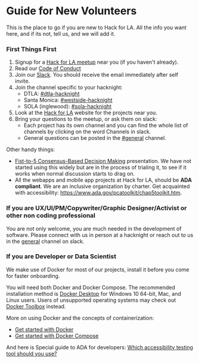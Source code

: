 # Guide for New Volunteers
This is the place to go if you are new to Hack for LA.  All the info you want here, and if its not, tell us, and we will add it.


### First Things First
1. Signup for a [Hack for LA meetup](https://www.meetup.com/hackforla/events) near you (if you haven't already). 
2. Read our [Code of Conduct](https://www.hackforla.org/conduct)
3. Join our [Slack](https://www.hackforla.org/slack/).  You should receive the email immediately after self invite.
4. Join the channel specific to your hacknight:
   - DTLA: [#dtla-hacknight](https://hackforla.slack.com/archives/C7X7A449Y)
   - Santa Monica: [#westside-hacknight](https://hackforla.slack.com/archives/CJTKYEHCZ)
   - SOLA (inglewood): [#sola-hacknight](https://hackforla.slack.com/archives/CJTKYEHCZ)
5. Look at the [Hack for LA](https://www.hackforla.org/) website for the projects near you.
6. Bring your questions to the meetup, or ask them on slack:  
   - Each project has its own channel and you can find the whole list of channels by clicking on the word Channels in slack.
   - General questions can be posted in the [#general](https://hackforla.slack.com/archives/C04502L0P) channel.
   
Other handy things:
* [Fist-to-5 Consensus-Based Decision Making](https://docs.google.com/presentation/d/1vvjuKVqtvqt4EcuC3_cS4c3Yvm5ZUa1O5fIBR4iKjUg/edit?usp=sharing) presentation.  We have not started using this widely but are in the process of trialing it, to see if it works when normal discussion starts to drag on.
* All the webapps and mobile app projects at Hack for LA, should be **ADA compliant**.  We are an inclusive organization by charter.  Get acquainted with accessibility: https://www.ada.gov/pcatoolkit/chap5toolkit.htm. 

### If you are UX/UI/PM/Copywriter/Graphic Designer/Activist or other non coding professional

You are not only welcome, you are much needed in the development of software. Please connect with us in person at a hacknight or reach out to us in the [general](https://hackforla.slack.com/archives/C04502L0P) channel on slack.


### If you are Developer or Data Scientist

We make use of Docker for most of our projects, install it before you come for faster onboarding.  

You will need both Docker and Docker Compose.
The recommended installation method is [Docker Desktop](https://docs.docker.com/install/#supported-platforms) for Windows 10 64-bit,
Mac, and Linux users. Users of unsupported operating systems may check out [Docker Toolbox](https://docs.docker.com/toolbox/overview/) instead.

More on using Docker and the concepts of containerization:

* [Get started with Docker](https://docs.docker.com/get-started/)
* [Get started with Docker Compose](https://docs.docker.com/compose/gettingstarted/)

And here is Special guide to ADA for developers: [Which accessibility testing tool should you use?](https://github.com/hackforla/getting-started/blob/master/ADA-guide.md)

